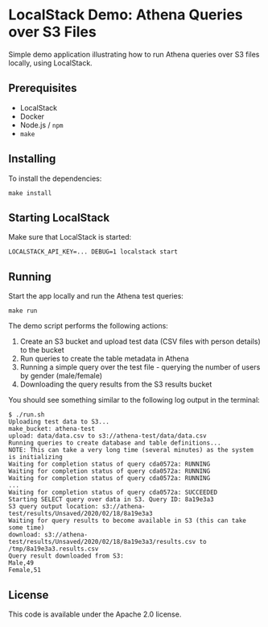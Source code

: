 # LocalStack Demo: Athena Queries over S3 Files

Simple demo application illustrating how to run Athena queries over S3 files locally, using LocalStack.

## Prerequisites

* LocalStack
* Docker
* Node.js / `npm`
* `make`

## Installing

To install the dependencies:
```
make install
```

## Starting LocalStack

Make sure that LocalStack is started:
```
LOCALSTACK_API_KEY=... DEBUG=1 localstack start
```

## Running

Start the app locally and run the Athena test queries:
```
make run
```

The demo script performs the following actions:

1. Create an S3 bucket and upload test data (CSV files with person details) to the bucket
2. Run queries to create the table metadata in Athena
3. Running a simple query over the test file - querying the number of users by gender (male/female)
4. Downloading the query results from the S3 results bucket

You should see something similar to the following log output in the terminal:
```
$ ./run.sh
Uploading test data to S3...
make_bucket: athena-test
upload: data/data.csv to s3://athena-test/data/data.csv
Running queries to create database and table definitions...
NOTE: This can take a very long time (several minutes) as the system is initializing
Waiting for completion status of query cda0572a: RUNNING
Waiting for completion status of query cda0572a: RUNNING
Waiting for completion status of query cda0572a: RUNNING
...
Waiting for completion status of query cda0572a: SUCCEEDED
Starting SELECT query over data in S3. Query ID: 8a19e3a3
S3 query output location: s3://athena-test/results/Unsaved/2020/02/18/8a19e3a3
Waiting for query results to become available in S3 (this can take some time)
download: s3://athena-test/results/Unsaved/2020/02/18/8a19e3a3/results.csv to /tmp/8a19e3a3.results.csv
Query result downloaded from S3:
Male,49
Female,51
```

## License

This code is available under the Apache 2.0 license.
